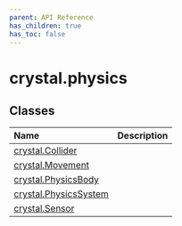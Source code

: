 ```yaml
---
parent: API Reference
has_children: true
has_toc: false
---
```


# crystal.physics

## Classes

| Name                                    | Description |
| :-------------------------------------- | :---------- |
| [crystal.Collider](collider)            |             |
| [crystal.Movement](movement)            |             |
| [crystal.PhysicsBody](physics_body)     |             |
| [crystal.PhysicsSystem](physics_system) |             |
| [crystal.Sensor](sensor)                |             |
